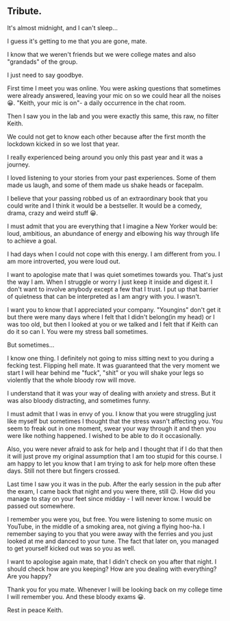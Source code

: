 ## Tribute.

It's almost midnight, and I can't sleep...

I guess it's getting to me that you are gone, mate.

I know that we weren't friends but we were college mates and also "grandads" of the group.

I just need to say goodbye.

First time I meet you was online. You were asking questions that sometimes were already answered, leaving your mic on so we could hear all the noises 😀.
"Keith, your mic is on"- a daily occurrence in the chat room.

Then I saw you in the lab and you were exactly this same, this raw, no filter Keith.

We could not get to know each other because after the first month the lockdown kicked in so we lost that year.

I really experienced being around you only this past year and it was a journey.

I loved listening to your stories from your past experiences. Some of them made us laugh, and some of them made us shake heads or facepalm.

I believe that your passing robbed us of an extraordinary book that you could write and I think it would be a bestseller. It would be a comedy, drama, crazy and weird stuff 😀.

I must admit that you are everything that I imagine a New Yorker would be: loud, ambitious, an abundance of energy and elbowing his way through life to achieve a goal.

I had days when I could not cope with this energy. I am different from you. I am more introverted, you were loud out.

I want to apologise mate that I was quiet sometimes towards you. That's just the way I am. When I struggle or worry I just keep it inside and digest it. I don't want to involve anybody except a few that I trust. I put up that barrier of quietness that can be interpreted as I am angry with you. I wasn't.

I want you to know that I appreciated your company. "Youngins" don't get it but there were many days where I felt that I didn't belong(in my head) or I was too old, but then I looked at you or we talked and I felt that if Keith can do it so can I. You were my stress ball sometimes.

But sometimes...

I know one thing. I definitely not going to miss sitting next to you during a fecking test.
Flipping hell mate. It was guaranteed that the very moment we start I will hear behind me "fuck", "shit" or you will shake your legs so violently that the whole bloody row will move.

I understand that it was your way of dealing with anxiety and stress. But it was also bloody distracting, and sometimes funny.

I must admit that I was in envy of you. I know that you were struggling just like myself but sometimes I thought that the stress wasn't affecting you. You seem to freak out in one moment, swear your way through it and then you were like nothing happened. I wished to be able to do it occasionally.

Also, you were never afraid to ask for help and I thought that if I do that then it will just prove my original assumption that I am too stupid for this course. I am happy to let you know that I am trying to ask for help more often these days. Still not there but fingers crossed.

Last time I saw you it was in the pub. After the early session in the pub after the exam, I came back that night and you were there, still 😉. How did you manage to stay on your feet since midday - I will never know. I would be passed out somewhere.

I remember you were you, but free. You were listening to some music on YouTube, in the middle of a smoking area, not giving a flying hoo-ha. I remember saying to you that you were away with the ferries and you just looked at me and danced to your tune.
The fact that later on, you managed to get yourself kicked out was so you as well.

I want to apologise again mate, that I didn't check on you after that night.
I should check how are you keeping? How are you dealing with everything? Are you happy?

Thank you for you mate. Whenever I will be looking back on my college time I will remember you. And these bloody exams 😀.

Rest in peace Keith.
